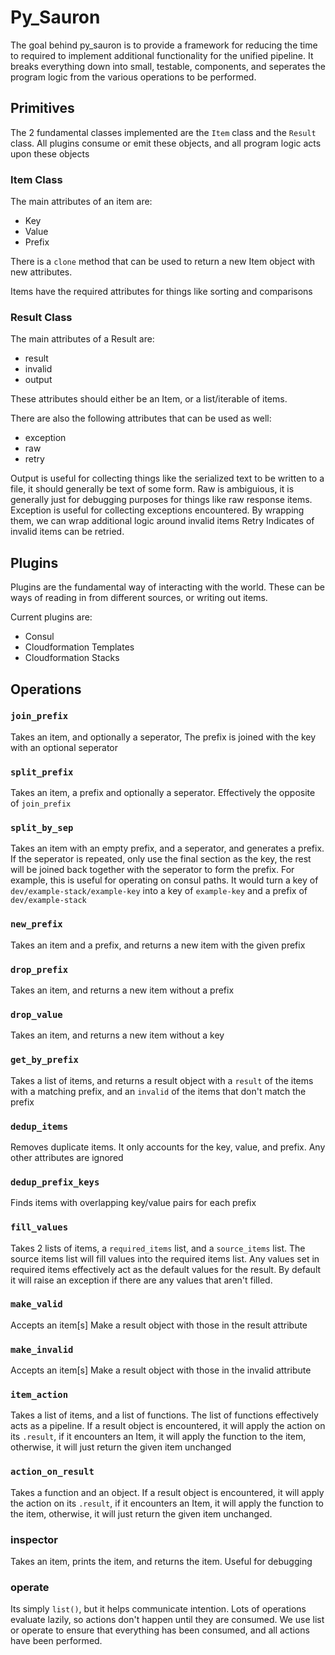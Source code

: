 # Py_Sauron

The goal behind py_sauron is to provide a framework for reducing the time to required to implement additional functionality for the unified pipeline. It breaks everything down into small, testable, components, and seperates the program logic from the various operations to be performed.

## Primitives

The 2 fundamental classes implemented are the `Item` class and the `Result` class. All plugins consume or emit these objects, and all program logic acts upon these objects

### Item Class

The main attributes of an item are:
  * Key
  * Value
  * Prefix
  
There is a `clone` method that can be used to return a new Item object with new attributes.

Items have the required attributes for things like sorting and comparisons 

### Result Class

The main attributes of a Result are:
  * result
  * invalid
  * output

These attributes should either be an Item, or a list/iterable of items.

There are also the following attributes that can be used as well:
  * exception
  * raw
  * retry
  
  
Output is useful for collecting things like the serialized text to be written to a file, it should generally be text of some form.
Raw is ambiguious, it is generally just for debugging purposes for things like raw response items.
Exception is useful for collecting exceptions encountered. By wrapping them, we can wrap additional logic around invalid items
Retry Indicates of invalid items can be retried. 

## Plugins

Plugins are the fundamental way of interacting with the world. These can be ways of reading in from different sources, or writing out items.

Current plugins are:
  * Consul
  * Cloudformation Templates
  * Cloudformation Stacks
  
## Operations
  
### `join_prefix`
Takes an item, and optionally a seperator, The prefix is joined with the key with an optional seperator

### `split_prefix`
Takes an item, a prefix and optionally a seperator. Effectively the opposite of `join_prefix`

### `split_by_sep`
Takes an item with an empty prefix, and a seperator, and generates a prefix.
If the seperator is repeated, only use the final section as the key, the rest will be joined back together with the seperator to form the prefix.
For example, this is useful for operating on consul paths. It would turn a key of `dev/example-stack/example-key` into a key of `example-key` and a prefix of `dev/example-stack`

### `new_prefix`
Takes an item and a prefix, and returns a new item with the given prefix

### `drop_prefix`
Takes an item, and returns a new item without a prefix

### `drop_value`
Takes an item, and returns a new item without a key

### `get_by_prefix`
Takes a list of items, and returns a result object with a `result` of the items with a matching prefix, and an `invalid` of the items that don't match the prefix

### `dedup_items`
Removes duplicate items. It only accounts for the key, value, and prefix. Any other attributes are ignored

### `dedup_prefix_keys`
Finds items with overlapping key/value pairs for each prefix

### `fill_values`
Takes 2 lists of items, a `required_items` list, and a `source_items` list. The source items list will fill values into the required items list. Any values set in required items effectively act as the default values for the result. By default it will raise an exception if there are any values that aren't filled.
  
### `make_valid`
Accepts an item[s] Make a result object with those in the result attribute

### `make_invalid`
Accepts an item[s] Make a result object with those in the invalid attribute

### `item_action`
Takes a list of items, and a list of functions. The list of functions effectively acts as a pipeline. If a result object is encountered, it will apply the action on its `.result`, if it encounters an Item, it will apply the function to the item, otherwise, it will just return the given item unchanged

### `action_on_result`
Takes a function and an object. If a result object is encountered, it will apply the action on its `.result`, if it encounters an Item, it will apply the function to the item, otherwise, it will just return the given item unchanged.

### inspector
Takes an item, prints the item, and returns the item. Useful for debugging

### operate
Its simply `list()`, but it helps communicate intention. Lots of operations evaluate lazily, so actions don't happen until they are consumed. We use list or operate to ensure that everything has been consumed, and all actions have been performed.
